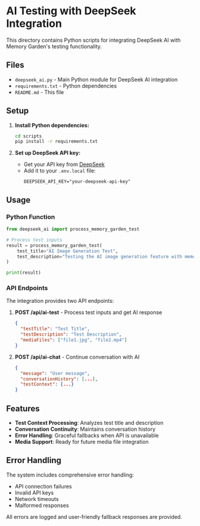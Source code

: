 # AI Testing with DeepSeek Integration

This directory contains Python scripts for integrating DeepSeek AI with Memory Garden's testing functionality.

## Files

- `deepseek_ai.py` - Main Python module for DeepSeek AI integration
- `requirements.txt` - Python dependencies
- `README.md` - This file

## Setup

1. **Install Python dependencies:**
   ```bash
   cd scripts
   pip install -r requirements.txt
   ```

2. **Set up DeepSeek API key:**
   - Get your API key from [DeepSeek](https://platform.deepseek.com/)
   - Add it to your `.env.local` file:
     ```
     DEEPSEEK_API_KEY="your-deepseek-api-key"
     ```

## Usage

### Python Function

```python
from deepseek_ai import process_memory_garden_test

# Process test inputs
result = process_memory_garden_test(
    test_title="AI Image Generation Test",
    test_description="Testing the AI image generation feature with memory descriptions"
)

print(result)
```

### API Endpoints

The integration provides two API endpoints:

1. **POST /api/ai-test** - Process test inputs and get AI response
   ```json
   {
     "testTitle": "Test Title",
     "testDescription": "Test Description",
     "mediaFiles": ["file1.jpg", "file2.mp4"]
   }
   ```

2. **POST /api/ai-chat** - Continue conversation with AI
   ```json
   {
     "message": "User message",
     "conversationHistory": [...],
     "testContext": {...}
   }
   ```

## Features

- **Test Context Processing**: Analyzes test title and description
- **Conversation Continuity**: Maintains conversation history
- **Error Handling**: Graceful fallbacks when API is unavailable
- **Media Support**: Ready for future media file integration

## Error Handling

The system includes comprehensive error handling:
- API connection failures
- Invalid API keys
- Network timeouts
- Malformed responses

All errors are logged and user-friendly fallback responses are provided. 